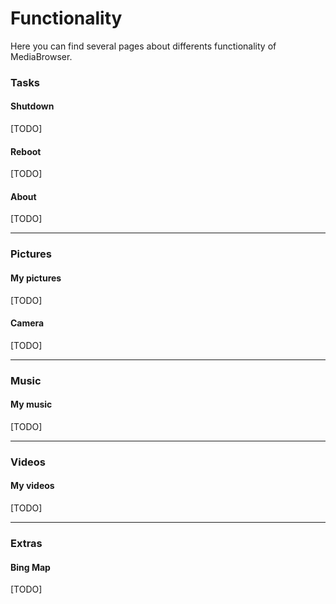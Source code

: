 # Functionality

Here you can find several pages about differents functionality of MediaBrowser.

### Tasks

#### Shutdown

\[TODO]

#### Reboot

\[TODO]

#### About

\[TODO]

***

### Pictures

#### My pictures

\[TODO]

#### Camera

\[TODO]

***

### Music

#### My music

\[TODO]

***

### Videos

#### My videos

\[TODO]

***

### Extras

#### Bing Map

\[TODO]
